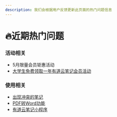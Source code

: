 ```yaml
---
description: 我们会根据用户反馈更新此页面的热门问题信息
---
```


# 🔥近期热门问题

### 活动相关

* 5月限量会员钜惠活动
* [大学生免费领取一年有道云笔记会员活动](https://mp.weixin.qq.com/s?__biz=MjM5NjAyNjkwMA==&mid=2723958595&idx=1&sn=3e8f9d4b874db4f52a019adbfe4857fe&chksm=81476038b630e92ec69bdf204047bfa367fce9071802b3881c6db969d500edadec1177476757&scene=132#wechat_redirect)

### 使用相关

* [出现冲突的笔记 ](yi-nan-wen-ti/bi-ji-chong-tu.md)
* [PDF转Word功能](jin-jie-gong-neng/pdf-zhuan-word.md)
* [有道云笔记小程序](jin-jie-gong-neng/xiao-cheng-xu-shi-yong.md)






